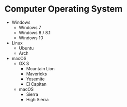 # Computer Operating System

- Windows
    - Windows 7
    - Windows 8 / 8.1
    - Windows 10
- Linux
    - Ubuntu
    - Arch
- macOS
    - OX S
        - Mountain Lion
        - Mavericks
        - Yosemite
        - El Capitan	
    - macOS
        - Sierra
        - High Sierra